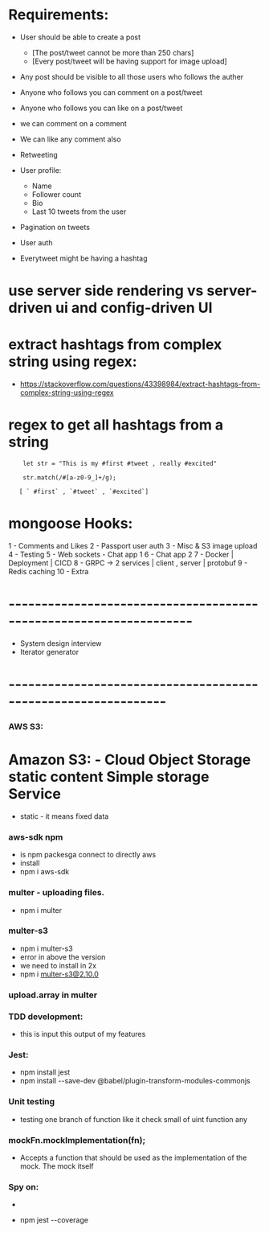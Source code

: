 # Requirements:

- User should be able to create a post
    - [The post/tweet cannot be more than 250 chars]
    - [Every post/tweet will be having support for image upload]

- Any post should be visible to all those users who follows the auther
- Anyone who follows you can comment on a post/tweet
- Anyone who follows you can like on a post/tweet
- we can comment on a comment
- We can like any comment also
- Retweeting

- User profile:
    - Name
    - Follower count
    - Bio
    - Last 10 tweets from the user

- Pagination on tweets
- User auth

- Everytweet might be having a hashtag

# use server side rendering vs server-driven ui  and config-driven UI

# extract hashtags from complex string using regex:
- https://stackoverflow.com/questions/43398984/extract-hashtags-from-complex-string-using-regex

# regex to get all hashtags from a string

```
    let str = "This is my #first #tweet , really #excited"

    str.match(/#[a-z0-9_]+/g);

   [ ` #first` , `#tweet` , `#excited`]
```

# mongoose Hooks:


1 - Comments and Likes
2 - Passport user auth
3 - Misc & S3 image upload
4 - Testing
5 - Web sockets - Chat app 1
6 - Chat app 2
7 - Docker | Deployment | CICD
8 - GRPC -> 2 services | client , server | protobuf
9 - Redis caching
10 - Extra







# ------------------------------------------------------------------
- System design interview
- Iterator generator



# --------------------------------------------------------------
### AWS S3:
# Amazon S3: - Cloud Object Storage static content Simple storage Service
- static - it means fixed data

### aws-sdk npm 
- is npm packesga connect to directly aws
- install 
- npm i aws-sdk

### multer  - uploading files. 
- npm i multer 
### multer-s3 
- npm i multer-s3
- error in above the version
- we need to install in 2x 
- npm i multer-s3@2.10.0

### upload.array in multer



### TDD development:
- this is input this output of my features

### Jest:
- npm install jest 
- npm install --save-dev @babel/plugin-transform-modules-commonjs


### Unit   testing
- testing one branch of function like it check small of uint function any

### 

### mockFn.mockImplementation(fn);
- Accepts a function that should be used as the implementation of the mock. The mock itself 

### Spy on:
- 
 



- npm jest --coverage